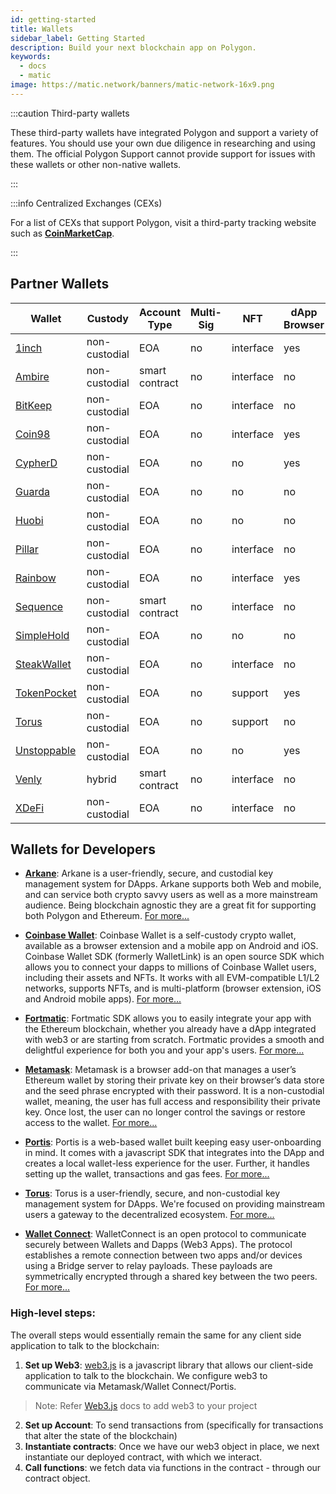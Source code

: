 ```yaml
---
id: getting-started
title: Wallets
sidebar_label: Getting Started
description: Build your next blockchain app on Polygon.
keywords:
  - docs
  - matic
image: https://matic.network/banners/matic-network-16x9.png 
---
```


:::caution Third-party wallets

These third-party wallets have integrated Polygon and support a variety of features. 
You should use your own due diligence in researching and using them. The official Polygon 
Support cannot provide support for issues with these wallets or other non-native wallets.

:::

:::info Centralized Exchanges (CEXs)

For a list of CEXs that support Polygon, visit a third-party tracking website such as
[**CoinMarketCap**](https://coinmarketcap.com/currencies/polygon/).

:::

## Partner Wallets

| Wallet 	| Custody 	| Account Type 	| Multi-Sig 	| NFT 	| dApp Browser 	|
|---	|---	|---	|---	|---	|---	|
| [1inch](https://1inch.io/wallet/) 	| non-custodial 	| EOA 	| no 	| interface 	| yes 	|
| [Ambire](https://www.ambire.com/) 	| non-custodial 	| smart contract 	| no 	| interface 	| no 	|
| [BitKeep](https://bitkeep.com/) 	| non-custodial 	| EOA 	| no 	| interface 	| no 	|
| [Coin98](https://coin98.com/wallet) 	| non-custodial 	| EOA 	| no 	| interface 	| yes 	|
| [CypherD](https://cypherd.io/) 	| non-custodial 	| EOA 	| no 	| no 	| yes 	|
| [Guarda](https://guarda.com/) 	| non-custodial 	| EOA 	| no 	| no 	| no 	|
| [Huobi](https://www.itoken.com/en) 	| non-custodial 	| EOA 	| no 	| no 	| no 	|
| [Pillar](https://www.pillar.fi/) 	| non-custodial 	| EOA 	| no 	| interface 	| no 	|
| [Rainbow](https://rainbow.me/) 	| non-custodial 	| EOA 	| no 	| interface 	| yes 	|
| [Sequence](https://sequence.app/auth) 	| non-custodial 	| smart contract 	| no 	| interface 	| no 	|
| [SimpleHold](https://simplehold.io/) 	| non-custodial 	| EOA 	| no 	| no 	| no 	|
| [SteakWallet](https://steakwallet.fi/) 	| non-custodial 	| EOA 	| no 	| interface 	| no 	|
| [TokenPocket](https://www.tokenpocket.pro/en) 	| non-custodial 	| EOA 	| no 	| support 	| yes 	|
| [Torus](https://toruswallet.io/) 	| non-custodial 	| EOA 	| no 	| support 	| no 	|
| [Unstoppable](https://unstoppable.money/) 	| non-custodial 	| EOA 	| no 	| no 	| yes 	|
| [Venly](https://www.venly.io/) 	| hybrid 	| smart contract 	| no 	| interface 	| no 	|
| [XDeFi](https://www.xdefi.io/) 	| non-custodial 	| EOA 	| no 	| interface 	| no 	|

## Wallets for Developers

* [**Arkane**](https://arkane.network/): Arkane is a user-friendly, secure, and custodial key management system for DApps. Arkane supports both Web and mobile, and can service both crypto savvy users as well as a more mainstream audience. Being blockchain agnostic they are a great fit for supporting both Polygon and Ethereum. [For more...](arkane/intro)

* [**Coinbase Wallet**](https://github.com/coinbase/coinbase-wallet-sdk/): Coinbase Wallet is a self-custody crypto wallet, available as a browser extension and a mobile app on Android and iOS. Coinbase Wallet SDK (formerly WalletLink) is an open source SDK which allows you to connect your dapps to millions of Coinbase Wallet users, including their assets and NFTs. It works with all EVM-compatible L1/L2 networks, supports NFTs, and is multi-platform (browser extension, iOS and Android mobile apps). [For more...](https://github.com/coinbase/coinbase-wallet-sdk/)

* [**Fortmatic**](https://fortmatic.com/): Fortmatic SDK allows you to easily integrate your app with the Ethereum blockchain, whether you already have a dApp integrated with web3 or are starting from scratch. Fortmatic provides a smooth and delightful experience for both you and your app's users. [For more...](fortmatic)

* [**Metamask**](https://metamask.io/): Metamask is a browser add-on that manages a user’s Ethereum wallet by storing their private key on their browser’s data store and the seed phrase encrypted with their password. It is a non-custodial wallet, meaning, the user has full access and responsibility their private key. Once lost, the user can no longer control the savings or restore access to the wallet. [For more...](metamask)

* [**Portis**](https://www.portis.io/): Portis is a web-based wallet built keeping easy user-onboarding in mind. It comes with a javascript SDK that integrates into the DApp and creates a local wallet-less experience for the user. Further, it handles setting up the wallet, transactions and gas fees. [For more...](portis)

* [**Torus**](https://toruswallet.io/): Torus is a user-friendly, secure, and non-custodial key management system for DApps. We're focused on providing mainstream users a gateway to the decentralized ecosystem. [For more...](torus)

* [**Wallet Connect**](https://walletconnect.org/): WalletConnect is an open protocol to communicate securely between Wallets and Dapps (Web3 Apps). The protocol establishes a remote connection between two apps and/or devices using a Bridge server to relay payloads. These payloads are symmetrically encrypted through a shared key between the two peers. [For more...](walletconnect)

### High-level steps:

The overall steps would essentially remain the same for any client side application to talk to the blockchain:
 
1. **Set up Web3**: [web3.js](https://web3js.readthedocs.io/) is a javascript library that allows our client-side application to talk to the blockchain. We configure web3 to communicate via Metamask/Wallet Connect/Portis. 
> Note: Refer [Web3.js](https://web3js.readthedocs.io/en/v1.2.2/getting-started.html#adding-web3-js) docs to 
add web3 to your project 
2. **Set up Account**: To send transactions from (specifically for transactions that alter the state of the blockchain) 
3. **Instantiate contracts**: Once we have our web3 object in place, we next instantiate our deployed contract, with which we interact. 
4. **Call functions**: we fetch data via functions in the contract - through our contract object.
